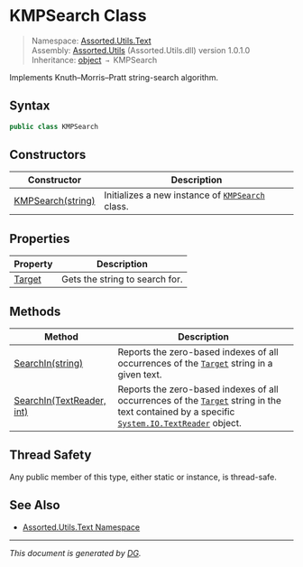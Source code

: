 ﻿# KMPSearch Class

> Namespace: [Assorted.Utils.Text](index.md#assortedutilstext-namespace)\
> Assembly: [Assorted.Utils](index.md) (Assorted.Utils.dll) version 1.0.1.0\
> Inheritance: [object](https://docs.microsoft.com/en-us/dotnet/api/system.object) `→` KMPSearch

Implements Knuth–Morris–Pratt string-search algorithm.

## Syntax

```csharp
public class KMPSearch
```

## Constructors

Constructor | Description
--- | ---
[KMPSearch(string)](Assorted.Utils.Text.KMPSearch.-ctor.md) | Initializes a new instance of [`KMPSearch`](Assorted.Utils.Text.KMPSearch.md) class.

## Properties

Property | Description
--- | ---
[Target](Assorted.Utils.Text.KMPSearch.Target.md) | Gets the string to search for.

## Methods

Method | Description
--- | ---
[SearchIn(string)](Assorted.Utils.Text.KMPSearch.SearchIn.md#searchinstring) | Reports the zero-based indexes of all occurrences of the [`Target`](Assorted.Utils.Text.KMPSearch.Target.md) string in a given text.
[SearchIn(TextReader, int)](Assorted.Utils.Text.KMPSearch.SearchIn.md#searchintextreader-int) | Reports the zero-based indexes of all occurrences of the [`Target`](Assorted.Utils.Text.KMPSearch.Target.md) string in the text contained by a specific [`System.IO.TextReader`](https://docs.microsoft.com/en-us/dotnet/api/system.io.textreader) object.

## Thread Safety

Any public member of this type, either static or instance, is thread\-safe.

## See Also

- [Assorted.Utils.Text Namespace](index.md#assortedutilstext-namespace)

---

_This document is generated by [DG](https://github.com/Khojasteh/dg)._
